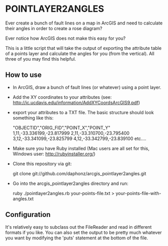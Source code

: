 POINTLAYER2ANGLES
=================

Ever create a bunch of fault lines on a map in ArcGIS and need to calculate their angles in order to create a rose diagram?

Ever notice how ArcGIS does not make this easy for you?

This is a little script that will take the output of exporting the attribute table of a points layer and calculate the angles for you (from the vertical).  All three of you may find this helpful.

How to use
----------

 * In ArcGIS, draw a bunch of fault lines (or whatever) using a point layer.
 * Add the XY coordinates to your attributes (see: http://ic.ucdavis.edu/information/AddXYCoordsArcGIS9.pdf)
 * export your attributes to a TXT file.  The basic structure should look something like this:

     "OBJECTID","ORIG_FID","POINT_X","POINT_Y"
     1,11,-33.336199,-23.817999
     2,11,-33.310700,-23.795400
     3,12,-33.341099,-23.825799
     4,12,-33.342799,-23.839100
     etc....
    
 * Make sure you have Ruby installed (Mac users are all set for this, Windows user: http://rubyinstaller.org/)
 * Clone this repository via git:

     git clone git://github.com/daphonz/arcgis_pointlayer2angles.git

 * Go into the arcgis_pointlayer2angles directory and run:

     ruby ./pointlayer2angles.rb your-points-file.txt > your-points-file-with-angles.txt

Configuration
-------------

It's relatively easy to subclass out the FileReader and read in different formats if you like.  You can also set the output to be pretty much whatever you want by modifying the 'puts' statement at the bottom of the file.